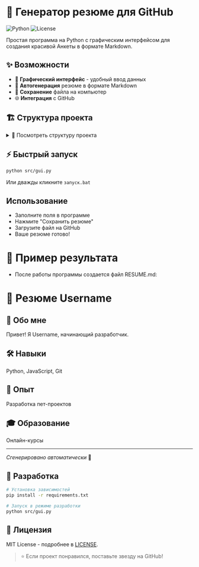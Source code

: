 # 🚀 Генератор резюме для GitHub

![Python](https://img.shields.io/badge/Python-3.8+-blue.svg)
![License](https://img.shields.io/badge/License-MIT-green.svg)

Простая программа на Python с графическим интерфейсом для создания красивой Анкеты в формате Markdown.

## ✨ Возможности

- 🎨 **Графический интерфейс** - удобный ввод данных
- 📝 **Автогенерация** резюме в формате Markdown
- 💾 **Сохранение** файла на компьютер
- 🌐 **Интеграция** с GitHub

## 🏗️ Структура проекта
<details>
<summary>📁 Посмотреть структуру проекта</summary>

```
Генератор резюме/
├── src/
│   ├── main.py
│   └── gui.py
├── .gitignore
├── requirements.txt
├── LICENSE
├── запуск.bat
└── README.md
```

</details>

## ⚡ Быстрый запуск

```bash
python src/gui.py
```

Или дважды кликните `запуск.bat`

## Использование
+ Заполните поля в программе
+ Нажмите "Сохранить резюме"
+ Загрузите файл на GitHub
+ Ваше резюме готово!


# 🎯 Пример результата
- После работы программы создается файл RESUME.md:

# 🎯 Резюме Username

## 👤 Обо мне
Привет! Я Username, начинающий разработчик.

## 🛠️ Навыки
Python, JavaScript, Git

## 💼 Опыт 
Разработка пет-проектов

## 🎓 Образование
Онлайн-курсы

---
*Сгенерировано автоматически* 🚀

## 🤝 Разработка

```bash
# Установка зависимостей
pip install -r requirements.txt

# Запуск в режиме разработки
python src/gui.py
```

## 📄 Лицензия

MIT License - подробнее в [LICENSE](LICENSE).

>⭐ Если проект понравился, поставьте звезду на GitHub!
